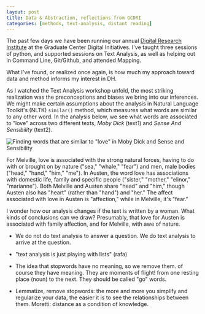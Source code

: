 ```yaml
---
layout: post
title: Data & Abstraction, reflections from GCDRI
categories: [methods, text-analysis, distant reading] 
--- 
```



The past few days we have been running our annual [Digital Research
Institute](https://gcdri.commons.gc.cuny.edu/) at the Graduate Center
Digital Initiatives. I've taught three sessions of python, and
supported sessions on Text Analysis, as well as helping out in Command
Line, Git/Github, and attended Mapping.

What I've found, or realized once again, is how much my approach
toward data and method informs my interest in DH. 

As I watched the Text Analysis workshop unfold, the most striking
realization was the preconceptions and biases we bring into our
inferences. We might make certain assumptions about the analysis in
Natural Language Toolkit's (NLTK) `similar()` method, which measures
what words are similar to any other word. In the analysis below, we
see what words are associated to "love" across two different texts,
*Moby Dick* (text1) and *Sense And Sensibility* (text2).

![Finding words that are similar to "love" in *Moby Dick* and *Sense
and Sensibility*](../images/love-similar.jpg)

For Melville, love is associated with the strong natural forces,
having to do with or brought on by nature ("sea," "whale," "fear") and
men, male bodies ("head," "hand," "him," "me"). In Austen, the word
love has associations with domestic life, family and specific people
("sister," "mother," "elinor," "marianne"). Both Melville and Austen
share "head" and "him," though Austen also has "heart" (rather than
"hand") and "her." The affect associated with love in Austen is
"affection," while in Melville, it's "fear."

I wonder how our analysis changes if the text is written by a
woman. What kinds of conclusions can we draw? Presumably, that love
for Austen is associated with family affection, and for Melville, with
awe of nature. 

- We do not do text analysis to answer a question. We do text analysis
to arrive at the question. 

- "text analysis is just playing with lists" (rafa)

- The idea that stopwords have no meaning, so we remove them. of
  course they have meaning. They are moments of flight! from one
  resting place (noun) to the next. They should be called "go" words. 

- Lemmatize, remove stopwords: the more and more you simplify and
  regularize your data, the easier it is to see the relationships
  between them. Moretti: distance as a condition of knowledge. 


